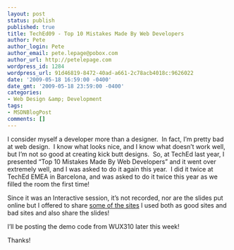 ```yaml
---
layout: post
status: publish
published: true
title: TechEd09 - Top 10 Mistakes Made By Web Developers
author: Pete
author_login: Pete
author_email: pete.lepage@pobox.com
author_url: http://petelepage.com
wordpress_id: 1284
wordpress_url: 91d46819-8472-40ad-a661-2c78acb4018c:9626022
date: '2009-05-18 16:59:00 -0400'
date_gmt: '2009-05-18 23:59:00 -0400'
categories:
- Web Design &amp; Development
tags:
- MSDNBlogPost
comments: []
---
```

<p>I consider myself a developer more than a designer.  In fact, I’m pretty bad at web design.  I know what looks nice, and I know what doesn’t work well, but I’m not so good at creating kick butt designs.  So, at TechEd last year, I presented “Top 10 Mistakes Made By Web Developers” and it went over extremely well, and I was asked to do it again this year.  I did it twice at TechEd EMEA in Barcelona, and was asked to do it twice this year as we filled the room the first time!</p>
<p>Since it was an Interactive session, it’s not recorded, nor are the slides put online but I offered to share <a href="http://blogs.msdn.com/petel/archive/2008/11/14/top-10-web-mistakes-from-teched-emea.aspx">some of the sites</a> I used both as good sites and bad sites and also share the slides!</p>
<p>I’ll be posting the demo code from WUX310 later this week!</p>
<p>Thanks!</p>
<p><img src="http://blogs.msdn.com/aggbug.aspx?PostID=9626022" alt="" width="1" height="1" /></p>
